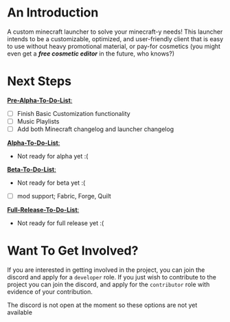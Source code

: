 # An Introduction

A custom minecraft launcher to solve your minecraft-y needs! This launcher intends to be a customizable, optimized, and user-friendly client that is easy to use without heavy promotional material, or pay-for cosmetics (you might even get a ***free cosmetic editor*** in the future, who knows?)

# Next Steps

<ins>__Pre-Alpha-To-Do-List__:
  - [ ] Finish Basic Customization functionality
  - [ ] Music Playlists
  - [ ] Add both Minecraft changelog and launcher changelog

<ins>__Alpha-To-Do-List__:
  - Not ready for alpha yet :(

<ins>__Beta-To-Do-List__:
  - Not ready for beta yet :(
  - [ ] mod support; Fabric, Forge, Quilt

<ins>__Full-Release-To-Do-List__:
  - Not ready for full release yet :(

# Want To Get Involved?
If you are interested in getting involved in the project, you can join the discord and apply for a ```developer``` role.
If you just wish to contribute to the project you can join the discord, and apply for the ```contributor``` role with evidence of your contribution.

The discord is not open at the moment so these options are not yet available
